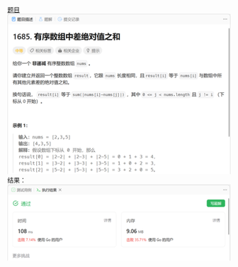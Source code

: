 [题目](https://leetcode.cn/problems/sum-of-absolute-differences-in-a-sorted-array/)
![pic](img.png)
结果：
![pic](result.png)